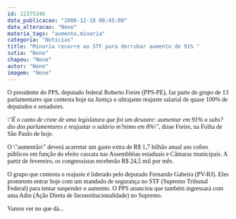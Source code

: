 ```yaml
---
id: 12375246
data_publicacao: "2006-12-18 08:45:00"
data_alteracao: "None"
materia_tags: "aumento,minoria"
categoria: "Notícias"
title: "Minoria recorre ao STF para derrubar aumento de 91% "
sutia: "None"
chapeu: "None"
autor: "None"
imagem: "None"
---
```

<p><P><FONT face=Verdana>O&nbsp;presidente do PPS, deputado federal Roberto Freire (PPS-PE),&nbsp;faz parte do grupo de&nbsp;13 parlamentares que contesta hoje na Justiça o&nbsp;ultrajante reajuste salarial de&nbsp;quase&nbsp;100%&nbsp;de deputados e senadores.&nbsp;</FONT></P></p>
<p><P><FONT face=Verdana><EM>\"É o canto de cisne de uma legislatura que foi um desastre: aumentar em 91% o subs?dio dos parlamentares e reajustar o salário m?nimo em 8%\",</EM> disse Freire,&nbsp;na Folha de São Paulo de hoje.</FONT></P></p>
<p><P><FONT face=Verdana>O \"aumentão\" deverá acarretar um gasto extra de R$ 1,7 bilhão anual aos cofres públicos em função do efeito cascata nas Assembléias estaduais e Câmaras municipais. A partir de fevereiro, os congressistas receberão R$ 24,5 mil por mês.</FONT></P></p>
<p><P><FONT face=Verdana>O grupo que contesta o reajuste é liderado pelo deputado Fernando Gabeira (PV-RJ).&nbsp;Eles prometem entrar hoje com um mandado de segurança no STF (Supremo Tribunal Federal) para tentar suspender o aumento. O PPS anunciou que também ingressará com uma Adin (Ação Direta de Inconstitucionalidade) no Supremo.</FONT></P></p>
<p><P><FONT face=Verdana>Vamos ver no que dá...</FONT></P> </p>
